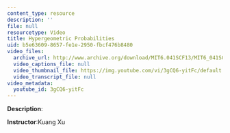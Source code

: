 ```yaml
---
content_type: resource
description: ''
file: null
resourcetype: Video
title: Hypergeometric Probabilities
uid: b5e63609-8657-fe1e-2950-fbcf476b8480
video_files:
  archive_url: http://www.archive.org/download/MIT6.041SCF13/MIT6_041SCF13_Edit2_Take2_No13_Ch1_HypergeometicProbabilities_300k.mp4
  video_captions_file: null
  video_thumbnail_file: https://img.youtube.com/vi/3gCQ6-yitFc/default.jpg
  video_transcript_file: null
video_metadata:
  youtube_id: 3gCQ6-yitFc
---
```


**Description**:

**Instructor**:Kuang Xu